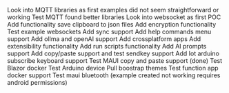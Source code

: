 Look into MQTT libraries as first examples did not seem straightforward or working
Test MQTT found better libraries
Look into websocket as first POC
Add functionality save clipboard to json files
Add encryption functionality
Test example websockets
Add sync support
Add help commands menu support
Add ollma and openAI support
Add crossplatform apps
Add extensibility functionality
Add run scripts functionality
Add AI prompts support
Add copy/paste support and test sendkey support
Add Iot arduino subscribe keyboard support
Test MAUI copy and paste support (done)
Test Blazor docker
Test Arduino device
Pull boostrap themes
Test function app docker support
Test maui bluetooth (example created not working requires android permissions)